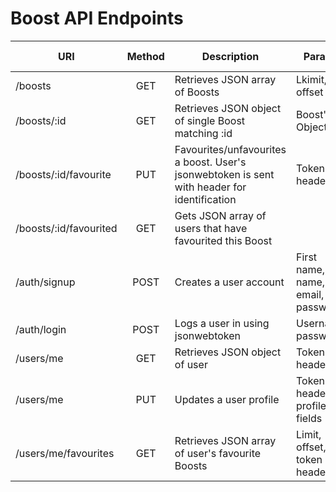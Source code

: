 Boost API Endpoints
===================

<table>
	<thead>
		<tr>
			<th>URI</th>
			<th>Method</th>
			<th>Description</th>
			<th>Params</th>
			<th>Completed (Y/N)</th>
		</tr>
	</thead>
	<tbody>
		<tr>
			<td>/boosts</td>
			<td align="center">GET</td>
			<td>Retrieves JSON array of Boosts</td>
			<td>Lkimit, offset</td>
			<td align="center">N</td>
		</tr>
		<tr>
			<td>/boosts/:id</td>
			<td align="center">GET</td>
			<td>Retrieves JSON object of single Boost matching :id</td>
			<td>Boost's ObjectId</td>
			<td align="center">N</td>
		</tr>
		<tr>
			<td>/boosts/:id/favourite</td>
			<td align="center">PUT</td>
			<td>Favourites/unfavourites a boost. User's jsonwebtoken is sent with header for identification</td>
			<td>Token in header</td>
			<td align="center">N</td>
		</tr>
		<tr>
			<td>/boosts/:id/favourited</td>
			<td align="center">GET</td>
			<td>Gets JSON array of users that have favourited this Boost</td>
			<td></td>
			<td align="center">N</td>
		</tr>
		<tr>
			<td>/auth/signup</td>
			<td align="center">POST</td>
			<td>Creates a user account</td>
			<td>First name, last name, email, password</td>
			<td align="center">N</td>
		</tr>
		<tr>
			<td>/auth/login</td>
			<td align="center">POST</td>
			<td>Logs a user in using jsonwebtoken</td>
			<td>Username, password</td>
			<td align="center">N</td>
		</tr>
		<tr>
			<td>/users/me</td>
			<td align="center">GET</td>
			<td>Retrieves JSON object of user</td>
			<td>Token in header</td>
			<td align="center">N</td>
		</tr>
		<tr>
			<td>/users/me</td>
			<td align="center">PUT</td>
			<td>Updates a user profile</td>
			<td>Token in header, profile fields</td>
			<td align="center">N</td>
		</tr>
		<tr>
			<td>/users/me/favourites</td>
			<td align="center">GET</td>
			<td>Retrieves JSON array of user's favourite Boosts</td>
			<td>Limit, offset, token in header</td>
			<td align="center">N</td>
		</tr>
	</tbody>
</table>